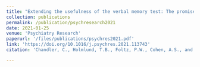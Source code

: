 ```yaml
---
title: "Extending the usefulness of the verbal memory test: The promise of machine learning"
collection: publications
permalink: /publication/psychresearch2021
date: 2021-01-25
venue: 'Psychiatry Research'
paperurl: '/files/publications/psychres2021.pdf'
link: 'https://doi.org/10.1016/j.psychres.2021.113743'
citation: 'Chandler, C., Holmlund, T.B., Foltz, P.W., Cohen, A.S., and Elvevag, B. (2021). Extending the usefulness of the verbal memory test: The promise of machine learning. Psychiatry Research. Volume 297, 113743. ISSN 0165-1781.'

---
```


